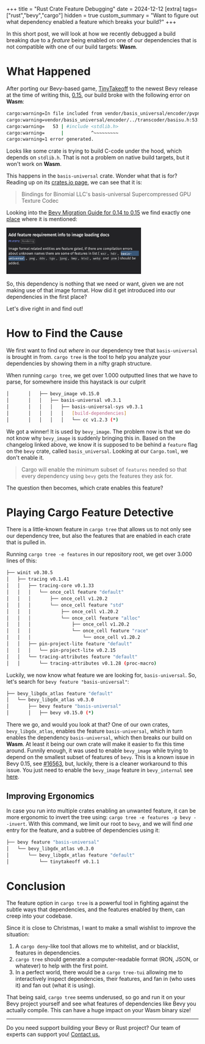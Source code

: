 +++
title = "Rust Crate Feature Debugging"
date = 2024-12-12
[extra]
tags=["rust","bevy","cargo"] 
hidden = true
custom_summary = "Want to figure out what dependency enabled a feature which breaks your build?"
+++

In this short post, we will look at how we recently debugged a build breaking due to a *feature* being enabled on one of our dependencies that is not compatible with one of our build targets: **Wasm**.

# What Happened

After porting our Bevy-based game, [TinyTakeoff](https://tinytakeoff.com) to the newest Bevy release at the time of writing this, [0.15](https://bevyengine.org/news/bevy-0-15/), our build broke with the following error on **Wasm**:

```sh
cargo:warning=In file included from vendor/basis_universal/encoder/pvpngreader.cpp:14:
cargo:warning=vendor/basis_universal/encoder/../transcoder/basisu.h:53:10: fatal error: 'stdlib.h' file not found
cargo:warning=   53 | #include <stdlib.h>
cargo:warning=      |          ^~~~~~~~~~
cargo:warning=1 error generated.
```

Looks like some crate is trying to build C-code under the hood, which depends on `stdlib.h`. That is not a problem on native build targets, but it won't work on **Wasm**. 

This happens in the `basis-universal` crate. Wonder what that is for? Reading up on its [crates.io page](https://crates.io/crates/basis-universal), we can see that it is:

> Bindings for Binomial LLC's basis-universal Supercompressed GPU Texture Codec

Looking into the [Bevy Migration Guide for 0.14 to 0.15](https://bevyengine.org/learn/migration-guides/0-14-to-0-15) we find exactly one [place](https://bevyengine.org/learn/migration-guides/0-14-to-0-15/#add-feature-requirement-info-to-image-loading-docs) where it is mentioned:

<img src="screen1.png" alt="changelog screenshot" class="centered" style="max-width: 70%"/>

So, this dependency is nothing that we need or want, given we are not making use of that image format. How did it get introduced into our dependencies in the first place?

Let's dive right in and find out!

# How to Find the Cause

We first want to find out _where_ in our dependency tree that `basis-universal` is brought in from. `cargo tree` is the tool to help you analyze your dependencies by showing them in a nifty graph structure. 

When running `cargo tree`, we get over 1.000 outputted lines that we have to parse, for somewhere inside this haystack is our culprit

```sh
│       │   ├── bevy_image v0.15.0
│       │   │   ├── basis-universal v0.3.1
│       │   │   │   ├── basis-universal-sys v0.3.1
│       │   │   │   │   [build-dependencies]
│       │   │   │   │   └── cc v1.2.3 (*)
```

We got a winner! It is used by `bevy_image`. The problem now is that we do not know why `bevy_image` is suddenly bringing this in. Based on the changelog linked above, we know it is supposed to be behind a `feature` flag on the `bevy` crate, called `basis_universal`. Looking at our `Cargo.toml`, we don't enable it.

> Cargo will enable the minimum subset of `features` needed so that every dependency using `bevy` gets the features they ask for.

The question then becomes, which crate enables this feature?

# Playing Cargo Feature Detective

There is a little-known feature in `cargo tree` that allows us to not only see our dependency tree, but also the features that are enabled in each crate that is pulled in. 

Running `cargo tree -e features` in our repository root, we get over 3.000 lines of this:

```sh
├── winit v0.30.5
│   ├── tracing v0.1.41
│   │   ├── tracing-core v0.1.33
│   │   │   └── once_cell feature "default"
│   │   │       ├── once_cell v1.20.2
│   │   │       └── once_cell feature "std"
│   │   │           ├── once_cell v1.20.2
│   │   │           └── once_cell feature "alloc"
│   │   │               ├── once_cell v1.20.2
│   │   │               └── once_cell feature "race"
│   │   │                   └── once_cell v1.20.2
│   │   ├── pin-project-lite feature "default"
│   │   │   └── pin-project-lite v0.2.15
│   │   └── tracing-attributes feature "default"
│   │       └── tracing-attributes v0.1.28 (proc-macro)
```

Luckily, we now know what feature we are looking for, `basis-universal`. So, let's search for `bevy feature "basis-universal"`:

```sh
├── bevy_libgdx_atlas feature "default"
│   └── bevy_libgdx_atlas v0.3.0
│       ├── bevy feature "basis-universal"
│       │   ├── bevy v0.15.0 (*)
```

There we go, and would you look at that? One of our own crates, `bevy_libgdx_atlas`, enables the feature `basis-universal`, which in turn enables the dependency `basis-universal`, which then breaks our build on **Wasm**. At least it being our own crate will make it easier to fix this time around. Funnily enough, it was used to enable `bevy_image` while trying to depend on the smallest subset of features of `bevy`. This is a known issue in Bevy 0.15, see [#16563](https://github.com/bevyengine/bevy/issues/16563), but, luckily, there is a cleaner workaround to this issue. You just need to enable the `bevy_image` feature in `bevy_internal` see [here](https://github.com/rustunit/bevy_libgdx_atlas/commit/20cb2e99ef8dd696dfbbff3ef120591cae82703b).

## Improving Ergonomics

In case you run into multiple crates enabling an unwanted feature, it can be more ergonomic to invert the tree using: `cargo tree -e features -p bevy --invert`.
With this command, we limit our root to `bevy`, and we will find *one* entry for the feature, and a subtree of dependencies using it:

```sh
├── bevy feature "basis-universal"
│   └── bevy_libgdx_atlas v0.3.0
│       └── bevy_libgdx_atlas feature "default"
│           └── tinytakeoff v0.1.1
```

# Conclusion

The feature option in `cargo tree` is a powerful tool in fighting against the subtle ways that dependencies, and the features enabled by them, can creep into your codebase.

Since it is close to Christmas, I want to make a small wishlist to improve the situation:

1. A `cargo deny`-like tool that allows me to whitelist, and or blacklist, features in dependencies.
2. `cargo tree` should generate a computer-readable format (RON, JSON, or whatever) to help with the first point.
3. In a perfect world, there would be a `cargo tree-tui` allowing me to interactively inspect dependencies, their features, and fan in (who uses it) and fan out (what it is using).

That being said, `cargo tree` seems underused, so go and run it on your Bevy project yourself and see what features of dependencies like Bevy you actually compile. This can have a huge impact on your Wasm binary size!

---

Do you need support building your Bevy or Rust project? Our team of experts can support you! [Contact us.](@/contact.md)
